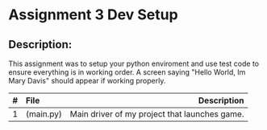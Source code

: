 # Assignment 3 Dev Setup
## Description:
This assignment was to setup your python enviroment and use test code to ensure everything is in working order. A screen saying "Hello World, Im Mary Davis" should appear if working properly.

|   #   | File             | Description                                        |
| :---: | :--------------- | --------------------------------------------------: |
|   1   | (main.py)        | Main driver of my project that launches game.      |
